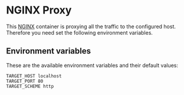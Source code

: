 # NGINX Proxy

This [NGINX][1] container is proxying all the traffic to the configured host. Therefore you need set the following environment variables.

## Environment variables

These are the available environment variables and their default values: 

    TARGET_HOST localhost
    TARGET_PORT 80
    TARGET_SCHEME http

[1]: http://nginx.org
